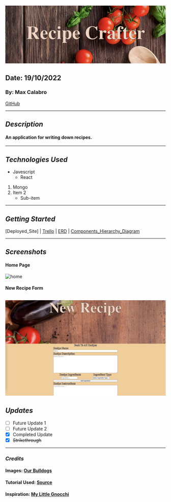 ![title](client/public/assets/images/TitleScreenShot.png)

## Date: 19/10/2022

### By: Max Calabro

[GitHub](https://github.com/max-calabro)

---

## **_Description_**

#### An application for writing down recipes.

---

## **_Technologies Used_**

- Javescript
  - React

1. Mongo
2. Item 2
   - Sub-item

---

## **_Getting Started_**

[Deployed_Site] |
[Trello](https://trello.com/b/NDdOQKbE/recipe-crafter) |
[ERD](images/Recipe-Crafter-ERD.jpg) |
[Components_Hierarchy_Diagram](images/Recipe-Crafter-Components-Hierarchy-Diagram.jpg)

---

## **_Screenshots_**

#### **Home Page**

![home](client/public/assets/images/HomeScreenShot.png)

#### **New Recipe Form**

## ![newRecipe](client/public/assets/images/NewRecipeScreenShot.png)

## **_Updates_**

- [ ] Future Update 1
- [ ] Future Update 2
- [x] Completed Update
- [x] ~~Strikethrough~~

---

### **_Credits_**

#### Images: [Our Bulldogs](https://imgur.com/user/OurBulldogs)

#### Tutorial Used: [Source](https://images.google.com)

#### Inspiration: [My Little Gnocchi](https://www.instagram.com/my_little_gnocchi/?hl=en)

